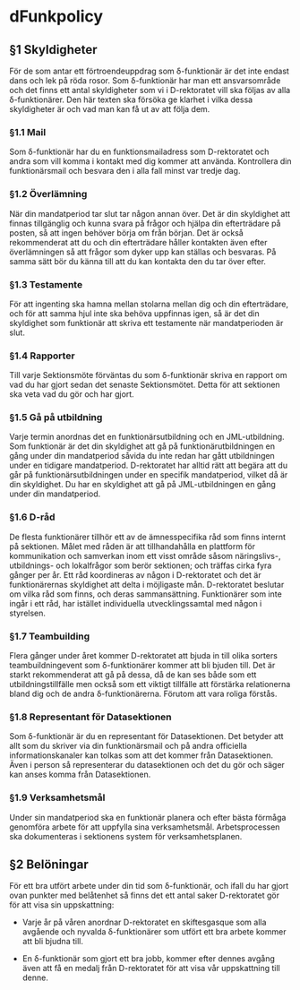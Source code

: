 # dFunkpolicy
## §1 Skyldigheter

För de som antar ett förtroendeuppdrag som δ-funktionär är det inte endast dans och lek på röda rosor. Som δ-funktionär har man ett ansvarsområde och det finns ett antal skyldigheter som vi i D-rektoratet vill ska följas av alla δ-funktionärer. Den här texten ska försöka ge klarhet i vilka dessa skyldigheter är och vad man kan få ut av att följa dem.

### §1.1 Mail

Som δ-funktionär har du en funktionsmailadress som D-rektoratet och andra som vill komma i kontakt med dig kommer att använda. Kontrollera din funktionärsmail och besvara den i alla fall minst var tredje dag.

### §1.2 Överlämning

När din mandatperiod tar slut tar någon annan över. Det är din skyldighet att finnas tillgänglig och kunna svara på frågor och hjälpa din efterträdare på posten, så att ingen behöver börja om från början. Det är också rekommenderat att du och din efterträdare håller kontakten även efter överlämningen så att frågor som dyker upp kan ställas och besvaras. På samma sätt bör du känna till att du kan kontakta den du tar över efter.

### §1.3 Testamente

För att ingenting ska hamna mellan stolarna mellan dig och din efterträdare, och för att samma hjul inte ska behöva uppfinnas igen, så är det din skyldighet som funktionär att skriva ett testamente när mandatperioden är slut.

### §1.4 Rapporter

Till varje Sektionsmöte förväntas du som δ-funktionär skriva en rapport om vad du har gjort sedan det senaste Sektionsmötet. Detta för att sektionen ska veta vad du gör och har gjort.

### §1.5 Gå på utbildning

Varje termin anordnas det en funktionärsutbildning och en JML-utbildning. Som funktionär är det din skyldighet att gå på funktionärutbildningen en gång under din mandatperiod såvida du inte redan har gått utbildningen under en tidigare mandatperiod. D-rektoratet har alltid rätt att begära att du går på funktionärsutbildningen under en specifik mandatperiod, vilket då är din skyldighet. Du har en skyldighet att gå på JML-utbildningen en gång under din mandatperiod.

### §1.6 D-råd

De flesta funktionärer tillhör ett av de ämnesspecifika råd som finns internt på sektionen. Målet med råden är att tillhandahålla en plattform för kommunikation och samverkan inom ett visst område såsom näringslivs-, utbildnings- och lokalfrågor som berör sektionen; och träffas cirka fyra gånger per år. Ett råd koordineras av någon i D-rektoratet och det är funktionärernas skyldighet att delta i möjligaste mån. D-rektoratet beslutar om vilka råd som finns, och deras sammansättning. Funktionärer som inte ingår i ett råd, har istället individuella utvecklingssamtal med någon i styrelsen.

### §1.7 Teambuilding

Flera gånger under året kommer D-rektoratet att bjuda in till olika sorters teambuildningevent som δ-funktionärer kommer att bli bjuden till. Det är starkt rekommenderat att gå på dessa, då de kan ses både som ett utbildningstillfälle men också som ett viktigt tillfälle att förstärka relationerna bland dig och de andra δ-funktionärerna. Förutom att vara roliga förstås.

### §1.8 Representant för Datasektionen

Som δ-funktionär är du en representant för Datasektionen. Det betyder att allt som du skriver via din funktionärsmail och på andra officiella informationskanaler kan tolkas som att det kommer från Datasektionen. Även i person så representerar du datasektionen och det du gör och säger kan anses komma från Datasektionen.

### §1.9 Verksamhetsmål

Under sin mandatperiod ska en funktionär planera och efter bästa förmåga genomföra arbete för att uppfylla sina verksamhetsmål. Arbetsprocessen ska dokumenteras i sektionens system för verksamhetsplanen.

## §2 Belöningar

För ett bra utfört arbete under din tid som δ-funktionär, och ifall du har gjort ovan punkter med belåtenhet så finns det ett antal saker D-rektoratet gör för att visa sin uppskattning:

-   Varje år på våren anordnar D-rektoratet en skiftesgasque som alla avgående och nyvalda δ-funktionärer som utfört ett bra arbete kommer att bli bjudna till.

-   En δ-funktionär som gjort ett bra jobb, kommer efter dennes avgång även att få en medalj från D-rektoratet för att visa vår uppskattning till denne.
